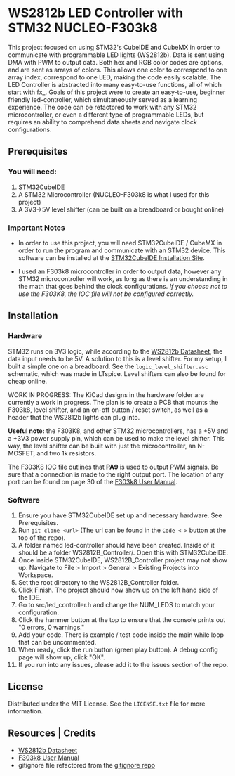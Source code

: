 # WS2812b LED Controller with STM32 NUCLEO-F303k8
This project focused on using STM32's CubeIDE and CubeMX in order to communicate with programmable LED lights (WS2812b). Data is sent using DMA with PWM to output data. Both hex and RGB color codes are options, and are sent as arrays of colors. This allows one color to correspond to one array index, correspond to one LED, making the code easily scalable. The LED Controller is abstracted into many easy-to-use functions, all of which start with fx_. Goals of this project were to create an easy-to-use, beginner friendly led-controller, which simultaneously served as a learning experience. The code can be refactored to work with any STM32 microcontroller, or even a different type of programmable LEDs, but requires an ability to comprehend data sheets and navigate clock configurations.

## Prerequisites

### You will need:
1. STM32CubeIDE
2. A STM32 Microcontroller (NUCLEO-F303k8 is what I used for this project)
3. A 3V3->5V level shifter (can be built on a breadboard or bought online)

### Important Notes
* In order to use this project, you will need STM32CubeIDE / CubeMX in order to run the program and communicate with an STM32 device. This software can be installed at the [STM32CubeIDE Installation Site](https://www.st.com/en/development-tools/stm32cubeide.html).

* I used an F303k8 microcontroller in order to output data, however any STM32 microcontroller will work, as long as there is an understanding in the math that goes behind the clock configurations. <em>If you choose not to use the F303K8, the IOC file will not be configured correctly.</em>

## Installation
### Hardware
STM32 runs on 3V3 logic, while according to the [WS2812b Datasheet](https://cdn-shop.adafruit.com/datasheets/WS2812B.pdf), the data input needs to be 5V. A solution to this is a level shifter. For my setup, I built a simple one on a breadboard. See the ```logic_level_shifter.asc``` schematic, which was made in LTspice. Level shifters can also be found for cheap online. 

WORK IN PROGRESS: The KiCad designs in the hardware folder are currently a work in progress. The plan is to create a PCB that mounts the F303k8, level shifter, and an on-off button / reset switch, as well as a header that the WS2812b lights can plug into.

<b>Useful note:</b> the F303K8, and other STM32 microcontrollers, has a +5V and a +3V3 power supply pin, which can be used to make the level shifter. This way, the level shifter can be built with just the microcontroller, an N-MOSFET, and two 1k resistors.

The F303K8 IOC file outlines that <b>PA9</b> is used to output PWM signals. Be sure that a connection is made to the right output port. The location of any port can be found on page 30 of the [F303k8 User Manual](https://www.st.com/resource/en/user_manual/dm00231744-stm32-nucleo-32-boards-mb1180-stmicroelectronics.pdf).
### Software
1. Ensure you have STM32CubeIDE set up and necessary hardware. See Prerequisites.
2. Run ```git clone <url>``` (The url can be found in the ```Code < >``` button at the top of the repo).
3. A folder named led-controller should have been created. Inside of it should be a folder WS2812B_Controller/. Open this with STM32CubeIDE.
4. Once inside STM32CubeIDE, WS2812B_Controller project may not show up. Navigate to File > Import > General > Existing Projects into Workspace.
5. Set the root directory to the WS2812B_Controller folder.
6. Click Finish. The project should now show up on the left hand side of the IDE.
7. Go to src/led_controller.h and change the NUM_LEDS to match your configuration.
8. Click the hammer button at the top to ensure that the console prints out "0 errors, 0 warnings."
9. Add your code. There is example / test code inside the main while loop that can be uncommented.
10. When ready, click the run button (green play button). A debug config page will show up, click "OK".
11. If you run into any issues, please add it to the issues section of the repo.

## License
Distributed under the MIT License. See the ```LICENSE.txt``` file for more information.

## Resources | Credits
* [WS2812b Datasheet](https://cdn-shop.adafruit.com/datasheets/WS2812B.pdf)
* [F303k8 User Manual](https://www.st.com/resource/en/user_manual/dm00231744-stm32-nucleo-32-boards-mb1180-stmicroelectronics.pdf)
* gitignore file refactored from the [gitignore repo](https://github.com/github/gitignore)
